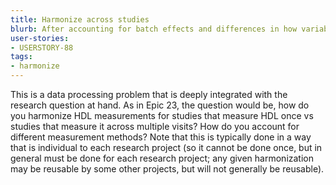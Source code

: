 ```yaml
---
title: Harmonize across studies
blurb: After accounting for batch effects and differences in how variables were measured, combine all studies
user-stories:
- USERSTORY-88
tags:
- harmonize
---
```

This is a data processing problem that is deeply integrated with the research question at hand.  As in Epic 23, the question would be, how do you harmonize HDL measurements for studies that measure HDL once vs studies that measure it across multiple visits?  How do you account for different measurement methods? Note that this is typically done in a way that is individual to each research project (so it cannot be done once, but in general must be done for each research project; any given harmonization may be reusable by some other projects, but will not generally be reusable).